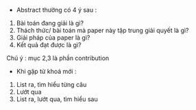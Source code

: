 - Abstract thường có 4 ý sau :

1. Bài toán đang giải là gì?
2. Thách thức/ bài toán mà paper này tập trung giải quyết là gì?
3. Giải pháp của paper là gì?
4. Kết quả đạt được là gì?

Chú ý : mục 2,3 là phần contribution

- Khi gặp từ khoá mới :

1. List ra, tìm hiểu từng câu
2. Lướt qua
3. List ra, lướt qua, tìm hiểu sau
